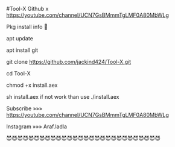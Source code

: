 #Tool-X 
Github x 
https://youtube.com/channel/UCN7GsBMmmTgLMF0A80MbWLg

Pkg install info 🥺

apt update

apt install git

git clone https://github.com/jackind424/Tool-X.git

cd Tool-X

chmod +x install.aex

sh install.aex if not work than use ./install.aex






Subscribe »»» https://youtube.com/channel/UCN7GsBMmmTgLMF0A80MbWLg

Instagram »»» Araf.ladla




😈😈😈😈😈😈😈😈😈😈😈😈😈😈😈😈😈😈😈😈😈😈😈😈😈😈😈😈

